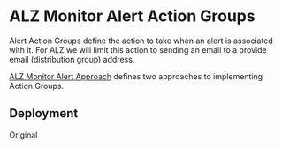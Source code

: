 # ALZ Monitor Alert Action Groups

Alert Action Groups define the action to take when an alert is associated with it. For ALZ we will limit this action to sending an email to a provide email (distribution group) address.

[ALZ Monitor Alert Approach](https://github.com/Azure/alz-monitor/docs/wiki/alertapproach.md) defines two approaches to implementing Action Groups.

## Deployment

Original